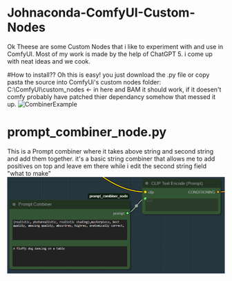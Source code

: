 # Johnaconda-ComfyUI-Custom-Nodes
Ok Theese are some Custom Nodes that i like to experiment with and use in ComfyUI.
Most of my work is made by the help of ChatGPT 5. i come up with neat ideas and we cook.

#How to install??
Oh this is easy! you just download the .py file or copy pasta the source into ComfyUi's custom nodes folder:
C:\ComfyUI\custom_nodes <- in here and BAM it should work, if it doesen't comfy probably have patched thier dependancy somehow that messed it up.
<img src="linkhere?raw=true" alt="CombinerExample" title="Combiner preview usage">

# prompt_combiner_node.py
This is a Prompt combiner where it takes above string and second string and add them together.
it's a basic string combiner that allows me to add positives on top and leave em there while i edit the second string field "what to make"
<img src="https://raw.githubusercontent.com/Johnaconda/Johnaconda-ComfyUI-Custom-Nodes/refs/heads/main/Promptcombiner.png?raw=true" alt="CombinerExample" title="Combiner preview usage">